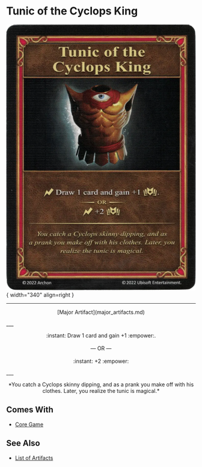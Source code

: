 # Tunic of the Cyclops King

![Tunic of the Cyclops King](../assets/artifacts_major-tunic_of_the_cyclops_king.webp){ width="340" align=right }
___
<p style="text-align: center;" markdown>[Major Artifact](major_artifacts.md)</p>
___
<p style="text-align: center;" markdown>:instant: Draw 1 card and gain +1 :empower:.<br><br>— OR —<br><br>:instant: +2 :empower:</p>
___
<p style="text-align: center;" markdown>*You catch a Cyclops skinny dipping, and as a prank you make off with his clothes. Later, you realize the tunic is magical.*</p>


## Comes With

- [Core Game](../content.md)


## See Also

- [List of Artifacts](../artifacts/index.md)
